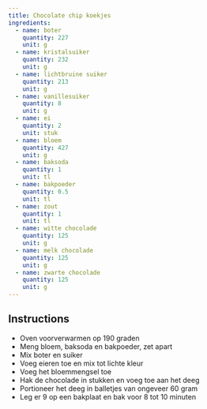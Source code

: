 ```yaml
---
title: Chocolate chip koekjes
ingredients:
  - name: boter
    quantity: 227
    unit: g
  - name: kristalsuiker
    quantity: 232
    unit: g
  - name: lichtbruine suiker
    quantity: 213
    unit: g
  - name: vanillesuiker
    quantity: 8
    unit: g
  - name: ei
    quantity: 2
    unit: stuk
  - name: bloem
    quantity: 427
    unit: g
  - name: baksoda
    quantity: 1
    unit: tl
  - name: bakpoeder
    quantity: 0.5
    unit: tl
  - name: zout
    quantity: 1
    unit: tl
  - name: witte chocolade
    quantity: 125
    unit: g
  - name: melk chocolade
    quantity: 125
    unit: g
  - name: zwarte chocolade
    quantity: 125
    unit: g
---
```


<Recipe />

## Instructions

- Oven voorverwarmen op 190 graden
- Meng bloem, baksoda en bakpoeder, zet apart
- Mix boter en suiker
- Voeg eieren toe en mix tot lichte kleur
- Voeg het bloemmengsel toe
- Hak de chocolade in stukken en voeg toe aan het deeg
- Portioneer het deeg in balletjes van ongeveer 60 gram
- Leg er 9 op een bakplaat en bak voor 8 tot 10 minuten
